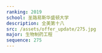 ```yaml
---
ranking: 2019
school: 圣路易斯华盛顿大学
description: 全美第十八
src: /assets/offer_update/275.jpg
major: 生物制药工程
sequence: 275
---
```

